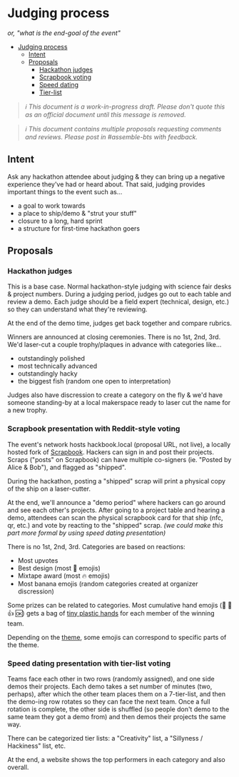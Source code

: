 # Judging process

_or, "what is the end-goal of the event"_

- [Judging process](#judging-process)
  - [Intent](#intent)
  - [Proposals](#proposals)
    - [Hackathon judges](#hackathon-judges)
    - [Scrapbook voting](#scrapbook-voting)
    - [Speed dating](#speed-dating)
    - [Tier-list](#tier-list)

> _:information_source: This document is a work-in-progress draft. Please don't quote this as an official document until this message is removed._

> _:information_source: This document contains multiple proposals requesting comments and reviews. Please post in #assemble-bts with feedback._

## Intent

Ask any hackathon attendee about judging & they can bring up a negative experience they've had or heard about. That said, judging provides important things to the event such as...

- a goal to work towards
- a place to ship/demo & "strut your stuff"
- closure to a long, hard sprint
- a structure for first-time hackathon goers

## Proposals

### Hackathon judges

This is a base case. Normal hackathon-style judging with science fair desks & project numbers. During a judging period, judges go out to each table and review a demo. Each judge should be a field expert (technical, design, etc.) so they can understand what they're reviewing.

At the end of the demo time, judges get back together and compare rubrics.

Winners are announced at closing ceremonies. There is no 1st, 2nd, 3rd. We'd laser-cut a couple trophy/plaques in advance with categories like...

- outstandingly polished
- most technically advanced
- outstandingly hacky
- the biggest fish (random one open to interpretation)

Judges also have discression to create a category on the fly & we'd have someone standing-by at a local makerspace ready to laser cut the name for a new trophy.

### Scrapbook presentation with Reddit-style voting

The event's network hosts hackbook.local (proposal URL, not live), a locally hosted fork of [Scrapbook](https://scrapbook.hackclub.com). Hackers can sign in and post their projects. Scraps ("posts" on Scrapbook) can have multiple co-signers (ie. "Posted by Alice & Bob"), and flagged as "shipped".

During the hackathon, posting a "shipped" scrap will print a physical copy of the ship on a laser-cutter.

At the end, we'll announce a "demo period" where hackers can go around and see each other's projects. After going to a project table and hearing a demo, attendees can scan the physical scrapbook card for that ship (nfc, qr, etc.) and vote by reacting to the "shipped" scrap. _(we could make this part more formal by using speed dating presentation)_

There is no 1st, 2nd, 3rd. Categories are based on reactions:

- Most upvotes
- Best design (most :art: emojis)
- Mixtape award (most :fire: emojis)
- Most banana emojis (random categories created at organizer discression)

Some prizes can be related to categories. Most cumulative hand emojis (:clap: :raised_hands: :+1: :ok:) gets a bag of [tiny plastic hands](https://www.amazon.com/s?k=100+tiny+plastic+hands&crid=3HKG2H61AN8TP&sprefix=100+tiny+plastic+hands%2Caps%2C130&ref=nb_sb_noss) for each member of the winning team.

Depending on the [theme](theme.md), some emojis can correspond to specific parts of the theme.

### Speed dating presentation with tier-list voting

Teams face each other in two rows (randomly assigned), and one side demos their projects. Each demo takes a set number of minutes (two, perhaps), after which the other team places them on a 7-tier-list, and then the demo-ing row rotates so they can face the next team. Once a full rotation is complete, the other side is shuffled (so people don't demo to the same team they got a demo from) and then demos their projects the same way.

There can be categorized tier lists: a "Creativity" list, a "Sillyness / Hackiness" list, etc.

At the end, a website shows the top performers in each category and also overall.

